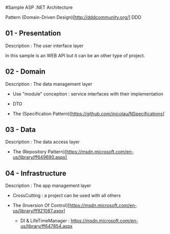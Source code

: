 #Sample ASP .NET Architecture

Pattern (Domain-Driven Design)[http://dddcommunity.org/] DDD

## 01 - Presentation

Description : The user interface layer

In this sample is an WEB API but it can be an other type of project.

## 02 - Domain

Description : The data management layer

- Use "module" conception : service interfaces with their implementation

- DTO 

- The (Specification Pattern)[https://github.com/jnicolau/NSpecifications]


## 03 - Data

Description : The data access layer 

- The (Repository Pattern)[https://msdn.microsoft.com/en-us/library/ff649690.aspx]


## 04 - Infrastructure

Description : The app management layer

- CrossCutting : a project can be used with all others

- The (Inversion Of Control)[https://msdn.microsoft.com/en-us/library/ff921087.aspx]
	*	DI & LifeTimeManager : https://msdn.microsoft.com/en-us/library/ff647854.aspx

